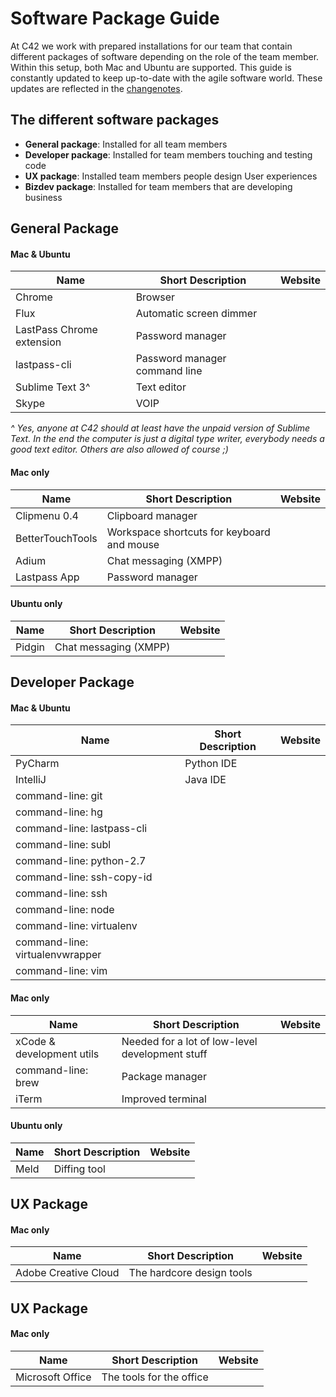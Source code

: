 # Software Package Guide

At C42 we work with prepared installations for our team that contain different packages of software depending on the role of the team member. Within this setup, both Mac and Ubuntu are supported. This guide is constantly updated to keep up-to-date with the agile software world. These updates are reflected in the [changenotes](#make-me-work).


## The different software packages

* **General package**: Installed for all team members
* **Developer package**: Installed for team members touching and testing code
* **UX package**: Installed team members people design User experiences
* **Bizdev package**: Installed for team members that are developing business



## General Package

#### Mac & Ubuntu

| Name 						|  Short Description 		| Website
| --------					| --------					| --------
| Chrome 					| Browser
| Flux 						| Automatic screen dimmer
| LastPass Chrome extension | Password manager
| lastpass-cli 				| Password manager command line
| Sublime Text 3^			| Text editor
| Skype 					| VOIP

_^ Yes, anyone at C42 should at least have the unpaid version of Sublime Text. In the end the computer is just a digital type writer, everybody needs a good text editor. Others are also allowed of course ;)_

#### Mac only

| Name 						|  Short Description 		| Website
| --------					| --------					| --------
| Clipmenu 0.4				| Clipboard manager
| BetterTouchTools 			| Workspace shortcuts for keyboard and mouse
| Adium 					| Chat messaging (XMPP)
| Lastpass App				| Password manager

#### Ubuntu only

| Name 						|  Short Description 		| Website
| --------					| --------					| --------
| Pidgin 					| Chat messaging (XMPP)



## Developer Package

#### Mac & Ubuntu

| Name 						|  Short Description 		| Website
| --------					| --------					| --------
| PyCharm 					| Python IDE
| IntelliJ 					| Java IDE
| command-line: git 		|
| command-line: hg 			|
| command-line: lastpass-cli|
| command-line: subl 		|
| command-line: python-2.7 	|
| command-line: ssh-copy-id |
| command-line: ssh 		|
| command-line: node 		|
| command-line: virtualenv 	|
| command-line: virtualenvwrapper |
| command-line: vim 		|

#### Mac only

| Name 						|  Short Description 		| Website
| --------					| --------					| --------
| xCode & development utils | Needed for a lot of low-level development stuff
| command-line: brew 		| Package manager
| iTerm 					| Improved terminal

#### Ubuntu only

| Name 						|  Short Description 		| Website
| --------					| --------					| --------
| Meld 						| Diffing tool

## UX Package

#### Mac only

| Name 						|  Short Description 		| Website
| --------					| --------					| --------
| Adobe Creative Cloud 		| The hardcore design tools

## UX Package

#### Mac only

| Name 						|  Short Description 		| Website
| --------					| --------					| --------
| Microsoft Office 			| The tools for the office